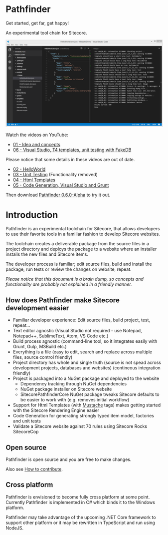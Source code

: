 # Pathfinder

Get started, get far, get happy!

An experimental tool chain for Sitecore.

![Pathfinder](img/SitecorePathfinder.png)
 
Watch the videos on YouTube:

* [01 - Idea and concepts](https://www.youtube.com/watch?v=TcJ0IoI7sVM)
* [06 - Visual Studio, T4 templates, unit testing with FakeDB](https://youtu.be/_v6-1NKgxT0)

Please notice that some details in these videos are out of date.

* [02 - HelloWorld](https://www.youtube.com/watch?v=jQz5hAVOTzU)
* [03 - Unit Testing](https://www.youtube.com/watch?v=DWU6D7L8ykg) (Functionality removed) 
* [04 - Html Templates](https://www.youtube.com/watch?v=9aTGhW6ErYM)
* [05 - Code Generation, Visual Studio and Grunt](http://youtu.be/ZM3ve1WhwwQ)

Then download [Pathfinder 0.6.0-Alpha](http://vsplugins.sitecore.net/Pathfinder/Sitecore.Pathfinder.zip) to try it out.

# Introduction
Pathfinder is an experimental toolchain for Sitecore, that allows developers to use their favorite tools 
in a familiar fashion to develop Sitecore websites.

The toolchain creates a deliverable package from the source files in a project directory and deploys 
the package to a website where an installer installs the new files and Sitecore items.

The developer process is familiar; edit source files, build and install the package, run tests or review the changes on website, repeat.

*Please notice that this document is a brain dump, so concepts and functionality are probably not explained in a friendly manner.*

## How does Pathfinder make Sitecore development easier
* Familiar developer experience: Edit source files, build project, test, repeat...
* Text editor agnostic (Visual Studio not required - use Notepad, Notepad++, SublimeText, Atom, VS Code etc.)
* Build process agnostic (command-line tool, so it integrates easily with Grunt, Gulp, MSBuild etc.)
* Everything is a file (easy to edit, search and replace across multiple files, source control friendly)
* Project directory has whole and single truth (source is not spead across development projects, databases and websites) (contineous integration friendly) 
* Project is packaged into a NuGet package and deployed to the website
  * Dependency tracking through NuGet dependencies
  * NuGet package installer on Sitecore website
  * SitecorePathfinderCore NuGet package tweaks Sitecore defaults to be easier to work with (e.g. removes initial workflow)
* Support for Html Templates (with [Mustache](https://mustache.github.io/mustache.5.html) tags) makes getting started with the Sitecore Rendering Engine easier
* Code Generation for generating strongly typed item model, factories and unit tests
* Validate a Sitecore website against 70 rules using Sitecore Rocks SitecoreCop

## Open source
Pathfinder is open source and you are free to make changes. 

Also see [How to contribute](../CONTRIBUTING.md).

## Cross platform
Pathfinder is envisioned to become fully cross platform at some point. Currently Pathfinder is implemented in C# which binds it to the 
Windows platform. 

Pathfinder may take advantage of the upcoming .NET Core framework to support other platform or it may be rewritten in TypeScript
and run using NodeJS.
